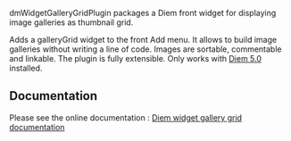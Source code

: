 dmWidgetGalleryGridPlugin packages a Diem front widget for displaying image galleries as thumbnail grid.

Adds a galleryGrid widget to the front Add menu.
It allows to build image galleries without writing a line of code.
Images are sortable, commentable and linkable.
The plugin is fully extensible. Only works with [Diem 5.0](http://diem-project.org/) installed.

Documentation
-------------

Please see the online documentation : [Diem widget gallery grid documentation](http://diem-project.org/plugins/dmwidgetgallerygridplugin)
